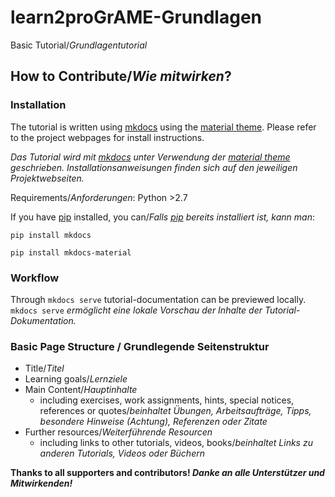 # learn2proGrAME-Grundlagen
Basic Tutorial/*Grundlagentutorial*


## How to Contribute/*Wie mitwirken*?

### Installation

The tutorial is written using [mkdocs](https://www.mkdocs.org) using the [material theme](https://squidfunk.github.io/mkdocs-material/).
Please refer to the project webpages for install instructions.

*Das Tutorial wird mit [mkdocs](https://www.mkdocs.org) unter Verwendung der [material theme](https://squidfunk.github.io/mkdocs-material/) geschrieben. Installationsanweisungen finden sich auf den jeweiligen Projektwebseiten.*

Requirements/*Anforderungen*: Python >2.7

If you have [pip](https://pypi.org/project/pip/) installed, you can/*Falls [pip](https://pypi.org/project/pip/) bereits installiert ist, kann man*: 

`pip install mkdocs`

`pip install mkdocs-material`

### Workflow

Through `mkdocs serve` tutorial-documentation can be previewed locally. 
`mkdocs serve` *ermöglicht eine lokale Vorschau der Inhalte der Tutorial-Dokumentation.*

### Basic Page Structure / Grundlegende Seitenstruktur

* Title/*Titel*
* Learning goals/*Lernziele*
* Main Content/*Hauptinhalte*
    * including exercises, work assignments, hints, special notices, references or quotes/*beinhaltet Übungen, Arbeitsaufträge, Tipps, besondere Hinweise (Achtung), Referenzen oder Zitate*
* Further resources/*Weiterführende Resourcen* 
    * including links to other tutorials, videos, books/*beinhaltet Links zu anderen Tutorials, Videos oder Büchern*


**Thanks to all supporters and contributors! *Danke an alle Unterstützer und Mitwirkenden!***
